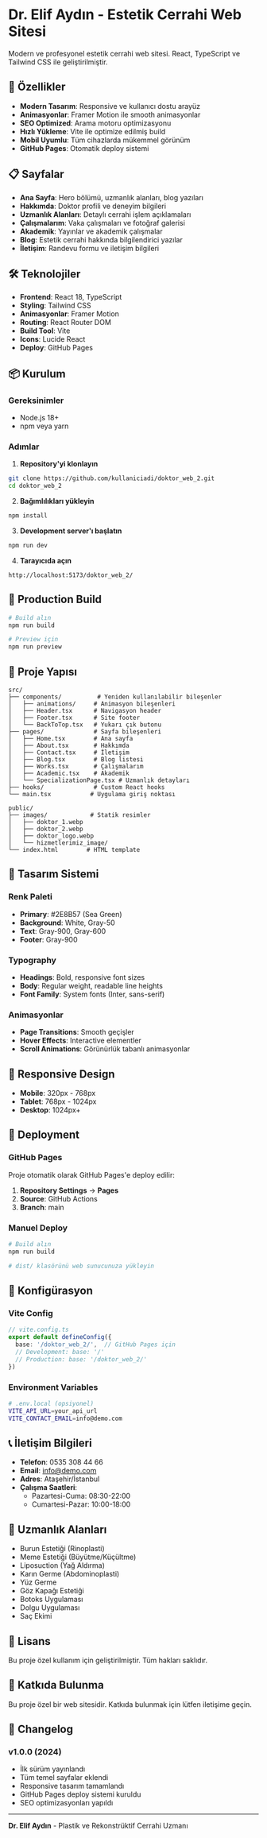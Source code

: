# Dr. Elif Aydın - Estetik Cerrahi Web Sitesi

Modern ve profesyonel estetik cerrahi web sitesi. React, TypeScript ve Tailwind CSS ile geliştirilmiştir.

## 🚀 Özellikler

- **Modern Tasarım**: Responsive ve kullanıcı dostu arayüz
- **Animasyonlar**: Framer Motion ile smooth animasyonlar
- **SEO Optimized**: Arama motoru optimizasyonu
- **Hızlı Yükleme**: Vite ile optimize edilmiş build
- **Mobil Uyumlu**: Tüm cihazlarda mükemmel görünüm
- **GitHub Pages**: Otomatik deploy sistemi

## 📋 Sayfalar

- **Ana Sayfa**: Hero bölümü, uzmanlık alanları, blog yazıları
- **Hakkımda**: Doktor profili ve deneyim bilgileri
- **Uzmanlık Alanları**: Detaylı cerrahi işlem açıklamaları
- **Çalışmalarım**: Vaka çalışmaları ve fotoğraf galerisi
- **Akademik**: Yayınlar ve akademik çalışmalar
- **Blog**: Estetik cerrahi hakkında bilgilendirici yazılar
- **İletişim**: Randevu formu ve iletişim bilgileri

## 🛠️ Teknolojiler

- **Frontend**: React 18, TypeScript
- **Styling**: Tailwind CSS
- **Animasyonlar**: Framer Motion
- **Routing**: React Router DOM
- **Build Tool**: Vite
- **Icons**: Lucide React
- **Deploy**: GitHub Pages

## 📦 Kurulum

### Gereksinimler
- Node.js 18+ 
- npm veya yarn

### Adımlar

1. **Repository'yi klonlayın**
```bash
git clone https://github.com/kullaniciadi/doktor_web_2.git
cd doktor_web_2
```

2. **Bağımlılıkları yükleyin**
```bash
npm install
```

3. **Development server'ı başlatın**
```bash
npm run dev
```

4. **Tarayıcıda açın**
```
http://localhost:5173/doktor_web_2/
```

## 🚀 Production Build

```bash
# Build alın
npm run build

# Preview için
npm run preview
```

## 📁 Proje Yapısı

```
src/
├── components/          # Yeniden kullanılabilir bileşenler
│   ├── animations/     # Animasyon bileşenleri
│   ├── Header.tsx      # Navigasyon header
│   ├── Footer.tsx      # Site footer
│   └── BackToTop.tsx   # Yukarı çık butonu
├── pages/              # Sayfa bileşenleri
│   ├── Home.tsx        # Ana sayfa
│   ├── About.tsx       # Hakkımda
│   ├── Contact.tsx     # İletişim
│   ├── Blog.tsx        # Blog listesi
│   ├── Works.tsx       # Çalışmalarım
│   ├── Academic.tsx    # Akademik
│   └── SpecializationPage.tsx # Uzmanlık detayları
├── hooks/              # Custom React hooks
└── main.tsx           # Uygulama giriş noktası

public/
├── images/            # Statik resimler
│   ├── doktor_1.webp
│   ├── doktor_2.webp
│   ├── doktor_logo.webp
│   └── hizmetlerimiz_image/
└── index.html        # HTML template
```

## 🎨 Tasarım Sistemi

### Renk Paleti
- **Primary**: #2E8B57 (Sea Green)
- **Background**: White, Gray-50
- **Text**: Gray-900, Gray-600
- **Footer**: Gray-900

### Typography
- **Headings**: Bold, responsive font sizes
- **Body**: Regular weight, readable line heights
- **Font Family**: System fonts (Inter, sans-serif)

### Animasyonlar
- **Page Transitions**: Smooth geçişler
- **Hover Effects**: Interactive elementler
- **Scroll Animations**: Görünürlük tabanlı animasyonlar

## 📱 Responsive Design

- **Mobile**: 320px - 768px
- **Tablet**: 768px - 1024px  
- **Desktop**: 1024px+

## 🚀 Deployment

### GitHub Pages

Proje otomatik olarak GitHub Pages'e deploy edilir:

1. **Repository Settings** → **Pages**
2. **Source**: GitHub Actions
3. **Branch**: main

### Manuel Deploy

```bash
# Build alın
npm run build

# dist/ klasörünü web sunucunuza yükleyin
```

## 🔧 Konfigürasyon

### Vite Config
```typescript
// vite.config.ts
export default defineConfig({
  base: '/doktor_web_2/',  // GitHub Pages için
  // Development: base: '/'
  // Production: base: '/doktor_web_2/'
})
```

### Environment Variables
```bash
# .env.local (opsiyonel)
VITE_API_URL=your_api_url
VITE_CONTACT_EMAIL=info@demo.com
```

## 📞 İletişim Bilgileri

- **Telefon**: 0535 308 44 66
- **Email**: info@demo.com
- **Adres**: Ataşehir/İstanbul
- **Çalışma Saatleri**: 
  - Pazartesi-Cuma: 08:30-22:00
  - Cumartesi-Pazar: 10:00-18:00

## 🏥 Uzmanlık Alanları

- Burun Estetiği (Rinoplasti)
- Meme Estetiği (Büyütme/Küçültme)
- Liposuction (Yağ Aldırma)
- Karın Germe (Abdominoplasti)
- Yüz Germe
- Göz Kapağı Estetiği
- Botoks Uygulaması
- Dolgu Uygulaması
- Saç Ekimi

## 📄 Lisans

Bu proje özel kullanım için geliştirilmiştir. Tüm hakları saklıdır.

## 🤝 Katkıda Bulunma

Bu proje özel bir web sitesidir. Katkıda bulunmak için lütfen iletişime geçin.

## 📝 Changelog

### v1.0.0 (2024)
- İlk sürüm yayınlandı
- Tüm temel sayfalar eklendi
- Responsive tasarım tamamlandı
- GitHub Pages deploy sistemi kuruldu
- SEO optimizasyonları yapıldı

---

**Dr. Elif Aydın** - Plastik ve Rekonstrüktif Cerrahi Uzmanı
